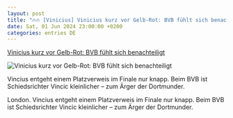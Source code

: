 ```yaml
---
layout: post
title: "🔥🔥 [Vinicius] Vinicius kurz vor Gelb-Rot: BVB fühlt sich benachteiligt"
date: Sat, 01 Jun 2024 23:00:00 +0200
categories: entries DE
---
```

[Vinicius kurz vor Gelb-Rot: BVB fühlt sich benachteiligt](https://www.waz.de/sport/article242475156/Vinicius-kurz-vor-Gelb-Rot-BVB-fuehlt-sich-benachteiligt.html)

![Vinicius kurz vor Gelb-Rot: BVB fühlt sich benachteiligt](https://img.sparknews.funkemedien.de/242475154/242475154_1717281855_v16_9_1600.jpeg)

Vincius entgeht einem Platzverweis im Finale nur knapp. Beim BVB ist Schiedsrichter Vincic kleinlicher – zum Ärger der Dortmunder.

London. Vincius entgeht einem Platzverweis im Finale nur knapp. Beim BVB ist Schiedsrichter Vincic kleinlicher – zum Ärger der Dortmunder.

